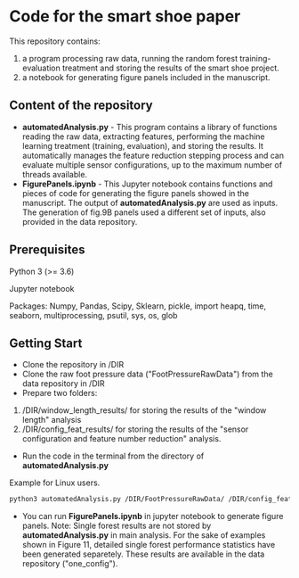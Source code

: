 # Code for the smart shoe paper
This repository contains:
1) a program processing raw data, running the random forest training-evaluation treatment and storing the results of the smart shoe project.
2) a notebook for generating figure panels included in the manuscript.


## Content of the repository
* **automatedAnalysis.py** - This program contains a library of functions reading the raw data, extracting features, performing the machine learning treatment (training, evaluation), and storing the results. It automatically manages the feature reduction stepping process and can evaluate multiple sensor configurations, up to the maximum number of threads available.
* **FigurePanels.ipynb** - This Jupyter notebook contains functions and pieces of code for generating the figure panels showed in the manuscript. The output of **automatedAnalysis.py** are used as inputs. The generation of fig.9B panels used a different set of inputs, also provided in the data repository.

## Prerequisites
Python 3 (>= 3.6)

Jupyter notebook

Packages: Numpy, Pandas, Scipy, Sklearn, pickle, import heapq, time, seaborn, multiprocessing, psutil, sys, os, glob

## Getting Start
* Clone the repository in /DIR
* Clone the raw foot pressure data ("FootPressureRawData") from the data repository in /DIR
* Prepare two folders:
1) /DIR/window_length_results/ for storing the results of the "window length" analysis
2) /DIR/config_feat_results/ for storing the results of the "sensor configuration and feature number reduction" analysis.
* Run the code in the terminal from the directory of **automatedAnalysis.py** 

Example for Linux users.
```bash
python3 automatedAnalysis.py /DIR/FootPressureRawData/ /DIR/config_feat_results/ /DIR/window_length_results/ 
```
* You can run **FigurePanels.ipynb** in jupyter notebook to generate figure panels.
Note: Single forest results are not stored by **automatedAnalysis.py** in main analysis. For the sake of examples shown in Figure 11, detailed single forest performance statistics have been generated separetely. These results are available in the data repository ("one_config").


